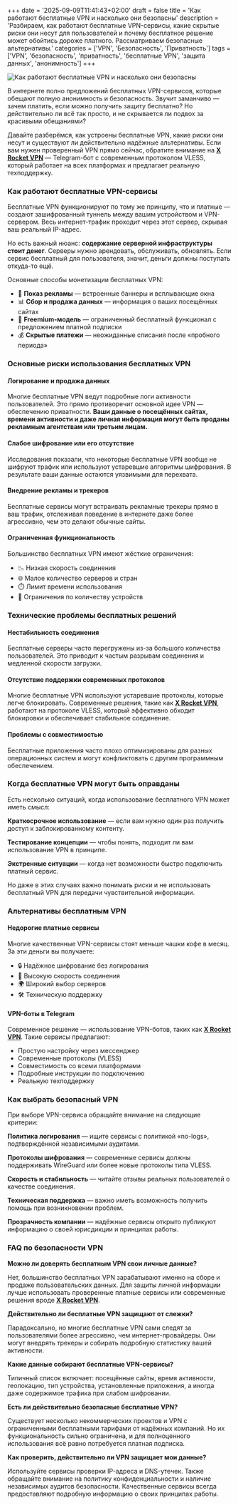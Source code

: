 +++
date = '2025-09-09T11:41:43+02:00'
draft = false
title = 'Как работают бесплатные VPN и насколько они безопасны'
description = 'Разбираем, как работают бесплатные VPN-сервисы, какие скрытые риски они несут для пользователей и почему бесплатное решение может обойтись дороже платного. Рассматриваем безопасные альтернативы.'
categories = ['VPN', 'Безопасность', 'Приватность']
tags = ['VPN', 'безопасность', 'приватность', 'бесплатные VPN', 'защита данных', 'анонимность']
+++

![Как работают бесплатные VPN и насколько они безопасны](https://imagestoring.fra1.cdn.digitaloceanspaces.com/9FD4919D-1694-4E36-A0D9-B27F656C121B.png)

В интернете полно предложений бесплатных VPN-сервисов, которые обещают полную анонимность и безопасность. Звучит заманчиво — зачем платить, если можно получить защиту бесплатно? Но действительно ли всё так просто, и не скрывается ли подвох за красивыми обещаниями?

Давайте разберёмся, как устроены бесплатные VPN, какие риски они несут и существуют ли действительно надёжные альтернативы. Если вам нужен проверенный VPN прямо сейчас, обратите внимание на **[X Rocket VPN](https://t.me/X_Rocket_VPN_bot?start=ref-b-9)** — Telegram-бот с современным протоколом VLESS, который работает на всех платформах и предлагает реальную техподдержку.

### Как работают бесплатные VPN-сервисы

Бесплатные VPN функционируют по тому же принципу, что и платные — создают зашифрованный туннель между вашим устройством и VPN-сервером. Весь интернет-трафик проходит через этот сервер, скрывая ваш реальный IP-адрес.


Но есть важный нюанс: **содержание серверной инфраструктуры стоит денег**. Серверы нужно арендовать, обслуживать, обновлять. Если сервис бесплатный для пользователя, значит, деньги должны поступать откуда-то ещё.

Основные способы монетизации бесплатных VPN:

- 🎯 **Показ рекламы** — встроенные баннеры и всплывающие окна
- 📊 **Сбор и продажа данных** — информация о ваших посещённых сайтах
- 🔄 **Freemium-модель** — ограниченный бесплатный функционал с предложением платной подписки
- 💰 **Скрытые платежи** — неожиданные списания после «пробного периода»

### Основные риски использования бесплатных VPN

#### Логирование и продажа данных

Многие бесплатные VPN ведут подробные логи активности пользователей. Это прямо противоречит основной идее VPN — обеспечению приватности. **Ваши данные о посещённых сайтах, времени активности и даже личная информация могут быть проданы рекламным агентствам или третьим лицам.**

#### Слабое шифрование или его отсутствие

Исследования показали, что некоторые бесплатные VPN вообще не шифруют трафик или используют устаревшие алгоритмы шифрования. В результате ваши данные остаются уязвимыми для перехвата.

#### Внедрение рекламы и трекеров

Бесплатные сервисы могут встраивать рекламные трекеры прямо в ваш трафик, отслеживая поведение в интернете даже более агрессивно, чем это делают обычные сайты.

#### Ограниченная функциональность

Большинство бесплатных VPN имеют жёсткие ограничения:

- 📉 Низкая скорость соединения
- 🌐 Малое количество серверов и стран
- ⏱️ Лимит времени использования
- 📱 Ограничения по количеству устройств

### Технические проблемы бесплатных решений

#### Нестабильность соединения

Бесплатные серверы часто перегружены из-за большого количества пользователей. Это приводит к частым разрывам соединения и медленной скорости загрузки.

#### Отсутствие поддержки современных протоколов

Многие бесплатные VPN используют устаревшие протоколы, которые легче блокировать. Современные решения, такие как **[X Rocket VPN](https://t.me/X_Rocket_VPN_bot?start=ref-b-9)**, работают на протоколе VLESS, который эффективно обходит блокировки и обеспечивает стабильное соединение.

#### Проблемы с совместимостью

Бесплатные приложения часто плохо оптимизированы для разных операционных систем и могут конфликтовать с другим программным обеспечением.

### Когда бесплатные VPN могут быть оправданы

Есть несколько ситуаций, когда использование бесплатного VPN может иметь смысл:

**Краткосрочное использование** — если вам нужно один раз получить доступ к заблокированному контенту.


**Тестирование концепции** — чтобы понять, подходит ли вам использование VPN в принципе.


**Экстренные ситуации** — когда нет возможности быстро подключить платный сервис.

Но даже в этих случаях важно понимать риски и не использовать бесплатный VPN для передачи чувствительной информации.

### Альтернативы бесплатным VPN

#### Недорогие платные сервисы

Многие качественные VPN-сервисы стоят меньше чашки кофе в месяц. За эти деньги вы получаете:

- 🔒 Надёжное шифрование без логирования
- 🚀 Высокую скорость соединения  
- 🌍 Широкий выбор серверов
- 🛠️ Техническую поддержку

#### VPN-боты в Telegram

Современное решение — использование VPN-ботов, таких как **[X Rocket VPN](https://t.me/X_Rocket_VPN_bot?start=ref-b-9)**. Такие сервисы предлагают:

- Простую настройку через мессенджер
- Современные протоколы (VLESS)
- Совместимость со всеми платформами
- Подробные инструкции по подключению
- Реальную техподдержку

### Как выбрать безопасный VPN

При выборе VPN-сервиса обращайте внимание на следующие критерии:

**Политика логирования** — ищите сервисы с политикой «no-logs», подтверждённой независимыми аудитами.


**Протоколы шифрования** — современные сервисы должны поддерживать WireGuard или более новые протоколы типа VLESS.


**Скорость и стабильность** — читайте отзывы реальных пользователей о качестве соединения.


**Техническая поддержка** — важно иметь возможность получить помощь при возникновении проблем.


**Прозрачность компании** — надёжные сервисы открыто публикуют информацию о своей юрисдикции и принципах работы.

### FAQ по безопасности VPN

**Можно ли доверять бесплатным VPN свои личные данные?**

Нет, большинство бесплатных VPN зарабатывают именно на сборе и продаже пользовательских данных. Для защиты личной информации лучше использовать проверенные платные сервисы или современные решения вроде **[X Rocket VPN](https://t.me/X_Rocket_VPN_bot?start=ref-b-9)**.

**Действительно ли бесплатные VPN защищают от слежки?**

Парадоксально, но многие бесплатные VPN сами следят за пользователями более агрессивно, чем интернет-провайдеры. Они могут внедрять трекеры и собирать подробную статистику вашей активности.

**Какие данные собирают бесплатные VPN-сервисы?**

Типичный список включает: посещённые сайты, время активности, геолокацию, тип устройства, установленные приложения, а иногда даже содержимое трафика при слабом шифровании.

**Есть ли действительно безопасные бесплатные VPN?**

Существует несколько некоммерческих проектов и VPN с ограниченными бесплатными тарифами от надёжных компаний. Но их функциональность сильно ограничена, и для полноценного использования всё равно потребуется платная подписка.

**Как проверить, действительно ли VPN защищает мои данные?**

Используйте сервисы проверки IP-адреса и DNS-утечек. Также обращайте внимание на политику конфиденциальности и наличие независимых аудитов безопасности. Качественные сервисы всегда предоставляют подробную информацию о своих принципах работы.